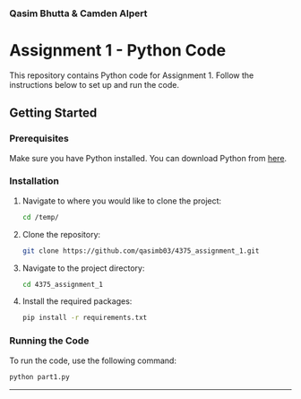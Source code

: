 ### Qasim Bhutta & Camden Alpert

# Assignment 1 - Python Code

This repository contains Python code for Assignment 1. Follow the instructions below to set up and run the code.

## Getting Started

### Prerequisites

Make sure you have Python installed. You can download Python from [here](https://www.python.org/downloads/).

### Installation

1. Navigate to where you would like to clone the project:
    ```bash
    cd /temp/
    ```
2. Clone the repository:

    ```bash
    git clone https://github.com/qasimb03/4375_assignment_1.git
    ```

3. Navigate to the project directory:

    ```bash
    cd 4375_assignment_1
    ```

4. Install the required packages:

    ```bash
    pip install -r requirements.txt
    ```

### Running the Code

To run the code, use the following command:

```bash
python part1.py
```

---
